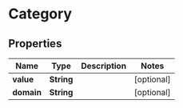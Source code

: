 

# Category


## Properties

| Name | Type | Description | Notes |
|------------ | ------------- | ------------- | -------------|
|**value** | **String** |  |  [optional] |
|**domain** | **String** |  |  [optional] |




